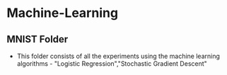 # Machine-Learning

## MNIST Folder
* This folder consists of all the experiments using the machine learning algorithms - "Logistic Regression","Stochastic Gradient Descent"
